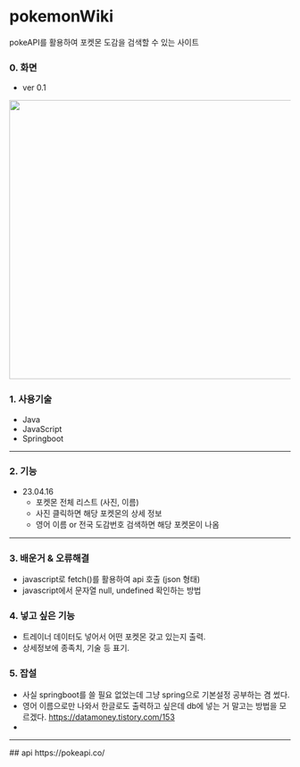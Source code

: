 # pokemonWiki
pokeAPI를 활용하여 포켓몬 도감을 검색할 수 있는 사이트

### 0. 화면

- ver 0.1
<img src="https://user-images.githubusercontent.com/99037697/232314311-9b2f09f9-3846-4a62-b731-13b5c0a9e1a4.png" width="700" height="500">


### 1. 사용기술
- Java
- JavaScript
- Springboot

<hr>

### 2. 기능
- 23.04.16
    - 포켓몬 전체 리스트 (사진, 이름)
    - 사진 클릭하면 해당 포켓몬의 상세 정보
    - 영어 이름 or 전국 도감번호 검색하면 해당 포켓몬이 나옴

<hr>

### 3. 배운거 & 오류해결
- javascript로 fetch()를 활용하여 api 호출 (json 형태)
- javascript에서 문자열 null, undefined 확인하는 방법


### 4. 넣고 싶은 기능
- 트레이너 데이터도 넣어서 어떤 포켓몬 갖고 있는지 출력.
- 상세정보에 종족치, 기술 등 표기.

### 5. 잡설
- 사실 springboot를 쓸 필요 없었는데 그냥 spring으로 기본설정 공부하는 겸 썼다.
- 영어 이름으로만 나와서 한글로도 출력하고 싶은데 db에 넣는 거 말고는 방법을 모르겠다.
  https://datamoney.tistory.com/153
- 

<hr>
## api
https://pokeapi.co/
